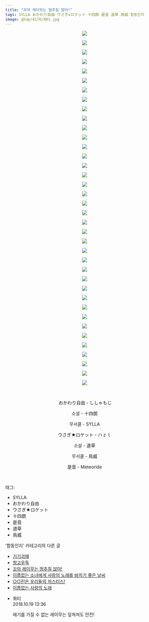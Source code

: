 ```yaml
---
title: "꼬마 레이무는 멈추질 않아!"
tags: SYLLA おかわり自由 ウさぎ★ロケット 十四朗 是音 道草 鳥威 합동인지
image: ghap/4176/001.jpg
---
```

<div class="article">
<p style="text-align: center; clear: none; float: none;"><img src="{{ site.nasurl }}/ghap/4176/001.jpg"/></p>
<p style="text-align: center; clear: none; float: none;"><img src="{{ site.nasurl }}/ghap/4176/002.jpg"/></p>
<p style="text-align: center; clear: none; float: none;"><img src="{{ site.nasurl }}/ghap/4176/003.jpg"/></p>
<p style="text-align: center; clear: none; float: none;"><img src="{{ site.nasurl }}/ghap/4176/004.jpg"/></p>
<p style="text-align: center; clear: none; float: none;"><img src="{{ site.nasurl }}/ghap/4176/005.jpg"/></p>
<p style="text-align: center; clear: none; float: none;"><img src="{{ site.nasurl }}/ghap/4176/006.jpg"/></p>
<p style="text-align: center; clear: none; float: none;"><img src="{{ site.nasurl }}/ghap/4176/007.jpg"/></p>
<p style="text-align: center; clear: none; float: none;"><img src="{{ site.nasurl }}/ghap/4176/008.jpg"/></p>
<p style="text-align: center; clear: none; float: none;"><img src="{{ site.nasurl }}/ghap/4176/009.jpg"/></p>
<p style="text-align: center; clear: none; float: none;"><img src="{{ site.nasurl }}/ghap/4176/010.jpg"/></p>
<p style="text-align: center; clear: none; float: none;"><img src="{{ site.nasurl }}/ghap/4176/011.jpg"/></p>
<p style="text-align: center; clear: none; float: none;"><img src="{{ site.nasurl }}/ghap/4176/012.jpg"/></p>
<p style="text-align: center; clear: none; float: none;"><img src="{{ site.nasurl }}/ghap/4176/013.jpg"/></p>
<p style="text-align: center; clear: none; float: none;"><img src="{{ site.nasurl }}/ghap/4176/014.jpg"/></p>
<p style="text-align: center; clear: none; float: none;"><img src="{{ site.nasurl }}/ghap/4176/015.jpg"/></p>
<p style="text-align: center; clear: none; float: none;"><img src="{{ site.nasurl }}/ghap/4176/016.jpg"/></p>
<p style="text-align: center; clear: none; float: none;"><img src="{{ site.nasurl }}/ghap/4176/017.jpg"/></p>
<p style="text-align: center; clear: none; float: none;"><img src="{{ site.nasurl }}/ghap/4176/018.jpg"/></p>
<p style="text-align: center; clear: none; float: none;"><img src="{{ site.nasurl }}/ghap/4176/019.jpg"/></p>
<p style="text-align: center; clear: none; float: none;"><img src="{{ site.nasurl }}/ghap/4176/020.jpg"/></p>
<p style="text-align: center; clear: none; float: none;"><img src="{{ site.nasurl }}/ghap/4176/021.jpg"/></p>
<p style="text-align: center; clear: none; float: none;"><img src="{{ site.nasurl }}/ghap/4176/022.jpg"/></p>
<p style="text-align: center; clear: none; float: none;"><img src="{{ site.nasurl }}/ghap/4176/023.jpg"/></p>
<p style="text-align: center; clear: none; float: none;"><img src="{{ site.nasurl }}/ghap/4176/024.jpg"/></p>
<p style="text-align: center; clear: none; float: none;"><img src="{{ site.nasurl }}/ghap/4176/025.jpg"/></p>
<p style="text-align: center; clear: none; float: none;"><img src="{{ site.nasurl }}/ghap/4176/026.jpg"/></p>
<p style="text-align: center; clear: none; float: none;"><img src="{{ site.nasurl }}/ghap/4176/027.jpg"/></p>
<p style="text-align: center; clear: none; float: none;"><img src="{{ site.nasurl }}/ghap/4176/028.jpg"/></p>
<p style="text-align: center; clear: none; float: none;"><img src="{{ site.nasurl }}/ghap/4176/029.jpg"/></p>
<p style="text-align: center; clear: none; float: none;"><img src="{{ site.nasurl }}/ghap/4176/030.jpg"/></p>
<p style="text-align: center; clear: none; float: none;"><img src="{{ site.nasurl }}/ghap/4176/031.jpg"/></p>
<p style="text-align: center; clear: none; float: none;"><img src="{{ site.nasurl }}/ghap/4176/032.jpg"/></p>
<p style="text-align: center; clear: none; float: none;"><img src="{{ site.nasurl }}/ghap/4176/033.jpg"/></p>
<p style="text-align: center; clear: none; float: none;"><img src="{{ site.nasurl }}/ghap/4176/034.jpg"/></p>
<p style="text-align: center; clear: none; float: none;"><img src="{{ site.nasurl }}/ghap/4176/035.jpg"/></p>
<p style="text-align: center; clear: none; float: none;"><img src="{{ site.nasurl }}/ghap/4176/036.jpg"/></p>
<p style="text-align: center; clear: none; float: none;"><img src="{{ site.nasurl }}/ghap/4176/037.jpg"/></p>
<p style="text-align: center; clear: none; float: none;"><img src="{{ site.nasurl }}/ghap/4176/038.jpg"/></p>
<p style="text-align: center; clear: none; float: none;"><br/></p>
<p style="text-align: center; clear: none; float: none;"> おかわり自由 - ししゃもじ</p>
<p style="text-align: center; clear: none; float: none;">소설 - 十四朗</p>
<p style="text-align: center; clear: none; float: none;">무서클 - SYLLA</p>
<p style="text-align: center; clear: none; float: none;">ウさぎ★ロケット - ハｚｌ</p>
<p style="text-align: center; clear: none; float: none;">소설 - 道草</p>
<p style="text-align: center; clear: none; float: none;">무서클 - 鳥威</p>
<p style="text-align: center; clear: none; float: none;">是音 - Meteoride</p>
<p style="text-align: center; clear: none; float: none;"><br/></p>
</div><div class="tagTrail">
<p>태그: </p>
<ul>
<li>SYLLA</li>
<li>おかわり自由</li>
<li>ウさぎ★ロケット</li>
<li>十四朗</li>
<li>是音</li>
<li>道草</li>
<li>鳥威</li>
</ul>
</div><div class="another">
<p>'합동인지' 카테고리의 다른 글</p>
<ul>
<li><a href="/2018-02-08-ghap_4179">기기괴매</a></li>
<li><a href="/2018-02-08-ghap_4178">청고우독</a></li>
<li><a href="/2018-02-08-ghap_4176">꼬마 레이무는 멈추질 않아!</a></li>
<li><a href="/2018-02-06-ghap_4167">이름없는 소녀에게 사랑의 노래를 바치기 좋은 날씨</a></li>
<li><a href="/2018-02-06-ghap_4165">○○린은 우리들의 저스티스!</a></li>
<li><a href="/2018-02-06-ghap_4164">이름없는 사랑의 노래</a></li>
</ul>
</div><div class="cb_module cb_fluid">
<div class="cb_wrt cb_profile">
<div class="comment">
<ul>
<li class="cb_thumb_off" id="comment15358261">
<div class="cb_comment_area">
<div class="cb_info_area">
<div class="cb_section">
<span class="cb_nick_name">쿼티</span>
</div>
<div class="cb_section">
<span class="cb_date">2018.10.19 13:36 </span>
</div>
</div>
<div class="cb_dsc_comment">
<p class="cb_dsc">
											애기를 가질 수 없는 레이무는 덮쳐져도 안전!
										</p>
</div>
</div></li>
</ul>
</div>
</div><!-- commentList close -->
</div>